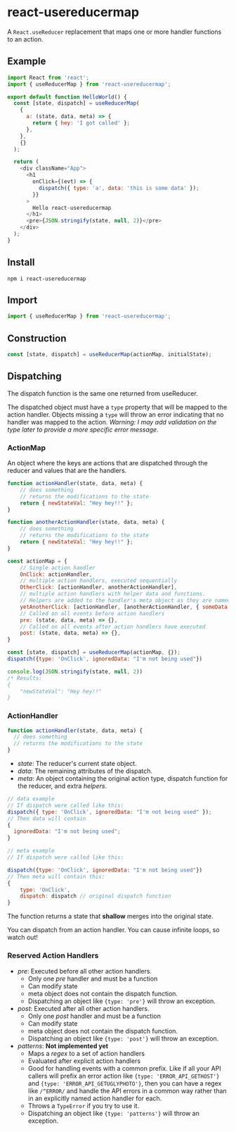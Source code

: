 # react-usereducermap

A `React.useReducer` replacement that maps one or more handler functions to an action.

## Example

```js
import React from 'react';
import { useReducerMap } from 'react-usereducermap';

export default function HelloWorld() {
  const [state, dispatch] = useReducerMap(
    {
      a: (state, data, meta) => {
        return { hey: 'I got called' };
      },
    },
    {}
  );

  return (
    <div className="App">
      <h1
        onClick={(evt) => {
          dispatch({ type: 'a', data: 'this is some data' });
        }}
      >
        Hello react-usereducermap
      </h1>
      <pre>{JSON.stringify(state, null, 2)}</pre>
    </div>
  );
}
```

## Install

`npm i react-usereducermap`

## Import

```js
import { useReducerMap } from 'react-usereducermap';
```

## Construction

```js
const [state, dispatch] = useReducerMap(actionMap, initialState);
```

## Dispatching

The dispatch function is the same one returned from useReducer.

The dispatched object must have a `type` property that will be mapped to the action handler. Objects missing a `type` will throw an error indicating that no handler was mapped to the action. _Warning: I may add validation on the type later to provide a more specific error message._

### ActionMap

An object where the keys are actions that are dispatched through the reducer and values that are the handlers.

```js
function actionHandler(state, data, meta) {
    // does something
    // returns the modifications to the state
    return { newStateVal: "Hey hey!!" };
}

function anotherActionHandler(state, data, meta) {
    // does something
    // returns the modifications to the state
    return { newStateVal: "Hey hey!!" };
}

const actionMap = {
    // Single action handler
    OnClick: actionHandler,
    // multiple action handlers, executed sequentially
    OtherClick: [actionHandler, anotherActionHandler],
    // multiple action handlers with helper data and functions.
    // Helpers are added to the handler's meta object as they are named. Don't overwrite dispatch or type.
    yetAnotherClick: [actionHandler, [anotherActionHandler, { someData: 'extra data', otherFunction: ()=>{}}]],
    // Called on all events before action handlers
    pre: (state, data, meta) => {},
    // Called on all events after action handlers have executed
    post: (state, data, meta) => {},
}

const [state, dispatch] = useReducerMap(actionMap, {});
dispatch({type: 'OnClick', ignoredData: "I'm not being used"})

console.log(JSON.stringify(state, null, 2))
/* Results:
{
    "newStateVal": "Hey hey!!"
}
```

### ActionHandler

```js
function actionHandler(state, data, meta) {
  // does something
  // returns the modifications to the state
}
```

- _state_: The reducer's current state object.
- _data_: The remaining attributes of the dispatch.
- _meta_: An object containing the original action type, dispatch function for the reducer, and extra _helpers_.

```js
// data example
// If dispatch were called like this:
dispatch({ type: 'OnClick', ignoredData: "I'm not being used" });
// Then data will contain
{
  ignoredData: "I'm not being used";
}
```

```js
// meta example
// If dispatch were called like this:

dispatch({type: 'OnClick', ignoredData: "I'm not being used"})
// Then meta will contain this:
{
    type: 'OnClick',
    dispatch: dispatch // original dispatch function
}
```

The function returns a state that **shallow** merges into the original state.

You can dispatch from an action handler. You can cause infinite loops, so watch out!

### Reserved Action Handlers

- _pre_: Executed before all other action handlers.
  - Only one _pre_ handler and must be a function
  - Can modify state
  - meta object does not contain the dispatch function.
  - Dispatching an object like `{type: 'pre'}` will throw an exception.
- _post_: Executed after all other action handlers.
  - Only one _post_ handler and must be a function
  - Can modify state
  - meta object does not contain the dispatch function.
  - Dispatching an object like `{type: 'post'}` will throw an exception.
- _patterns_: **Not implemented yet**
  - Maps a _regex_ to a set of action handlers
  - Evaluated after explicit action handlers
  - Good for handling events with a common prefix. Like if all your API callers will prefix an error action like `{type: 'ERROR_API_GETHOST'}` and `{type: 'ERROR_API_GETUGLYPHOTO'}`, then you can have a regex like `/^ERROR/` and handle the API errors in a common way rather than in an explicitly named action handler for each.
  - Throws a `TypeError` if you try to use it.
  - Dispatching an object like `{type: 'patterns'}` will throw an exception.
